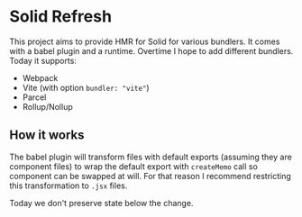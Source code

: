 # Solid Refresh

This project aims to provide HMR for Solid for various bundlers. It comes with a babel plugin and a runtime. Overtime I hope to add different bundlers. Today it supports:

* Webpack
* Vite (with option `bundler: "vite"`)
* Parcel
* Rollup/Nollup

## How it works

The babel plugin will transform files with default exports (assuming they are component files) to wrap the default export with `createMemo` call so component can be swapped at will. For that reason I recommend restricting this transformation to `.jsx` files.

Today we don't preserve state below the change.

